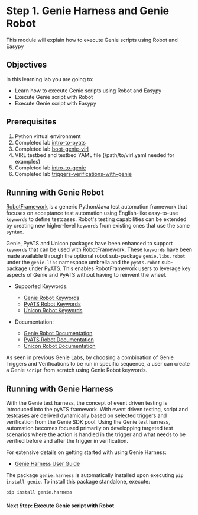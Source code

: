 # Step 1. Genie Harness and Genie Robot

This module will explain how to execute Genie scripts using Robot and Easypy

## Objectives

In this learning lab you are going to:

* Learn how to execute Genie scripts using Robot and Easypy
* Execute Genie script with Robot
* Execute Genie script with Easypy

## Prerequisites

1. Python virtual environment
2. Completed lab [intro-to-pyats](https://github.com/kecorbin/pyats-labs/tree/master/labs/intro-to-pyats) 
3. Completed lab [boot-genie-virl](https://github.com/kecorbin/pyats-labs/tree/master/labs)
4. VIRL testbed and testbed YAML file (/path/to/virl.yaml needed for examples)
5. Completed lab [intro-to-genie](https://github.com/kecorbin/pyats-labs/tree/master/labs/)
6. Completed lab [triggers-verifications-with-genie](https://github.com/kecorbin/pyats-labs/tree/master/labs/)

## Running with Genie Robot

[RobotFramework](http://robotframework.org/) is a generic Python/Java test automation framework that focuses on acceptance test automation using English-like easy-to-use `keywords` to define testcases. Robot's testing capabilities can be extended by creating new higher-level `keywords` from existing ones that use the same syntax.

Genie, PyATS and Unicon packages have been enhanced to support `keywords` that can be used with RobotFramework. These `keywords` have been made available through the optional robot sub-package `genie.libs.robot` under the `genie.libs` namespace umbrella and the `pyats.robot` sub-package under PyATS. This enables RobotFramework users to leverage key aspects of Genie and PyATS without having to reinvent the wheel.

* Supported Keywords:
	- [Genie Robot Keywords](http://wwwin-pyats.cisco.com/cisco-shared/genie/latest/robot.html)
	- [PyATS Robot Keywords](http://wwwin-pyats.cisco.com/documentation/latest/robot.html)
	- [Unicon Robot Keywords](http://wwwin-pyats.cisco.com/cisco-shared/unicon/latest/robot.html)

* Documentation:
	- [Genie Robot Documentation](https://pubhub.devnetcloud.com/media/pyats-packages/docs/genie/robot/index.html)
	- [PyATS Robot Documentation](https://pubhub.devnetcloud.com/media/pyats/docs/robot/index.html)
	- [Unicon Robot Documentation](https://pubhub.devnetcloud.com/media/pyats-packages/docs/unicon/robot/index.html)

As seen in previous Genie Labs, by choosing a combination of Genie Triggers and Verifications to be run in specific sequence, a user can create a Genie `script` from scratch using Genie Robot keywords.

## Running with Genie Harness

With the Genie test harness, the concept of event driven testing is introduced into the pyATS framework. With event driven testing, script and testcases are derived dynamically based on selected triggers and verification from the Genie SDK pool. Using the Genie test harness, automation becomes focused primarily on developping targeted test scenarios where the action is handled in the trigger and what needs to be verified before and after the trigger in verification.

For extensive details on getting started with using Genie Harness:
- [Genie Harness User Guide](https://pubhub.devnetcloud.com/media/pyats-packages/docs/genie/harness/user/index.html)

The package `genie.harness` is automatically installed upon executing `pip install genie`. To install this package standalone, execute:

```
pip install genie.harness
```

#### Next Step: Execute Genie script with Robot
